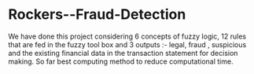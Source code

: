 # Rockers--Fraud-Detection
We have done this project considering 6 concepts of fuzzy logic, 12 rules that are fed in the fuzzy tool box and 3 outputs :- legal, fraud , suspicious and the existing financial data in the transaction statement for decision making. So far best computing method to reduce computational time.
